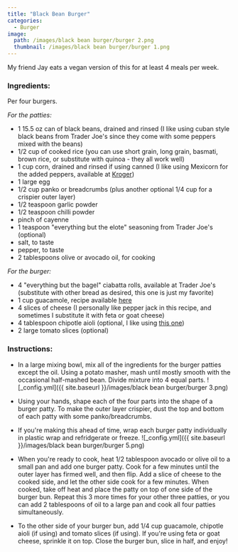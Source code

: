 ```yaml
---
title: "Black Bean Burger"
categories:
  - Burger
image:
  path: /images/black bean burger/burger 2.png
  thumbnail: /images/black bean burger/burger 1.png
---
```


My friend Jay eats a vegan version of this for at least 4 meals per week. 


### Ingredients:

Per four burgers.

_For the patties:_

* 1 15.5 oz can of black beans, drained and rinsed (I like using cuban style black beans from Trader Joe's since they come with some peppers mixed with the beans)
* 1/2 cup of cooked rice (you can use short grain, long grain, basmati, brown rice, or substitute with quinoa - they all work well)
* 1 cup corn, drained and rinsed if using canned (I like using Mexicorn for the added peppers, available at [Kroger](https://www.kroger.com/p/green-giant-mexicorn/0002000010453))
* 1 large egg
* 1/2 cup panko or breadcrumbs (plus another optional 1/4 cup for a crispier outer layer)
* 1/2 teaspoon garlic powder
* 1/2 teaspoon chilli powder
* pinch of cayenne 
* 1 teaspoon "everything but the elote" seasoning from Trader Joe's (optional)
* salt, to taste
* pepper, to taste
* 2 tablespoons olive or avocado oil, for cooking
  
_For the burger:_

* 4 "everything but the bagel" ciabatta rolls, available at Trader Joe's (substitute with other bread as desired, this one is just my favorite)
* 1 cup guacamole, recipe available [here](https://prernaadvani.github.io/sides/vegan/mexican/guacamole/)
* 4 slices of cheese (I personally like pepper jack in this recipe, and sometimes I substitute it with feta or goat cheese)
* 4 tablespoon chipotle aioli (optional, I like using [this one](https://www.kroger.com/p/kraft-chipotle-aioli/0002100006499))
* 2 large tomato slices (optional)


### Instructions:

* In a large mixing bowl, mix all of the ingredients for the burger patties except the oil. Using a potato masher, mash until mostly smooth with the occasional half-mashed bean. Divide mixture into 4 equal parts.
![_config.yml]({{ site.baseurl }}/images/black bean burger/burger 3.png)

* Using your hands, shape each of the four parts into the shape of a burger patty. To make the outer layer crispier, dust the top and bottom of each patty with some panko/breadcrumbs. 

* If you're making this ahead of time, wrap each burger patty individually in plastic wrap and refridgerate or freeze. 
![_config.yml]({{ site.baseurl }}/images/black bean burger/burger 5.png)

* When you're ready to cook, heat 1/2 tablespoon avocado or olive oil to a small pan and add one burger patty. Cook for a few minutes until the outer layer has firmed well, and then flip. Add a slice of cheese to the cooked side, and let the other side cook for a few minutes. When cooked, take off heat and place the patty on top of one side of the burger bun. Repeat this 3 more times for your other three patties, or you can add 2 tablespoons of oil to a large pan and cook all four patties simultaneously.

* To the other side of your burger bun, add 1/4 cup guacamole, chipotle aioli (if using) and tomato slices (if using). If you're using feta or goat cheese, sprinkle it on top. Close the burger bun, slice in half, and enjoy!

